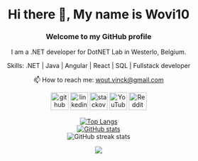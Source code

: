 <h1 align="center">Hi there 👋, My name is Wovi10</h1>
<h3 align="center"> Welcome to my GitHub profile</h3>
<div align="center">
I am a .NET developer for DotNET Lab in Westerlo, Belgium.

Skills: .NET | Java | Angular | React | SQL | Fullstack developer

📫 How to reach me: wout.vinck@gmail.com   
  

[<img src='https://cdn.jsdelivr.net/npm/simple-icons@3.0.1/icons/github.svg' alt='github' height='40'>](https://github.com/Wovi10)  [<img src='https://cdn.jsdelivr.net/npm/simple-icons@3.0.1/icons/linkedin.svg' alt='linkedin' height='40'>](https://www.linkedin.com/in/wout-vinckevleugel/) [<img src='https://cdn.jsdelivr.net/npm/simple-icons@3.0.1/icons/stackoverflow.svg' alt='stackoverflow' height='40'>](https://stackoverflow.com/users/10805935)  [<img src='https://cdn.jsdelivr.net/npm/simple-icons@3.0.1/icons/youtube.svg' alt='YouTube' height='40'>](https://www.youtube.com/channel/Wovi10)  [<img src='https://cdn.jsdelivr.net/npm/simple-icons@3.0.1/icons/reddit.svg' alt='Reddit' height='40'>](https://www.reddit.com/user/Wovi10) 


[![Top Langs](https://github-readme-stats.vercel.app/api/top-langs/?username=wovi10)](https://github.com/wovi10/github-readme-stats)  
[![GitHub stats](https://github-readme-stats.vercel.app/api?username=wovi10)](https://github.com/wovi10/github-readme-stats)  
![GitHub streak stats](https://streak-stats.demolab.com/?user=Wovi10)

![](https://komarev.com/ghpvc/?username=wovi10)
</div>
